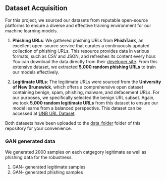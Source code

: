 ## Dataset Acquisition

For this project, we sourced our datasets from reputable open-source platforms to ensure a diverse and effective training environment for our machine learning models.

1. **Phishing URLs**: We gathered phishing URLs from **PhishTank**, an excellent open-source service that curates a continuously updated collection of phishing URLs. This resource provides data in various formats, such as CSV and JSON, and refreshes its content every hour. You can download the data directly from their [developer site](https://www.phishtank.com/developer_info.php). From this extensive dataset, we extracted **5,000 random phishing URLs** to train our models effectively.

2. **Legitimate URLs**: The legitimate URLs were sourced from the **University of New Brunswick**, which offers a comprehensive open dataset containing benign, spam, phishing, malware, and defacement URLs. For our purposes, we specifically selected the benign URL subset. Again, we took **5,000 random legitimate URLs** from this dataset to ensure our model learns from a balanced perspective. This dataset can be accessed at [UNB URL Dataset](https://www.unb.ca/cic/datasets/url-2016.html).

Both datasets have been uploaded to the [data_folder](https://github.com/Varun-Mayilvaganan/AntiphishX/tree/6fc14092c65c252fac0c6f26b67be6747bcb0483/data_folder) folder of this repository for your convenience.

### GAN generated data

We generated 2000 samples on each catgegory legitimate as well as phishing data  for the robustness.
1. GAN- generated legitimate samples
2. GAN- generated phishing samples
